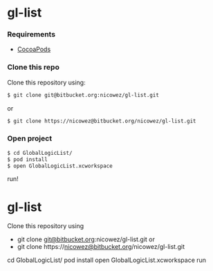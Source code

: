# gl-list

### Requirements
- [CocoaPods](https://cocoapods.org/)

### Clone this repo
Clone this repository using:
```sh
$ git clone git@bitbucket.org:nicowez/gl-list.git
```
or
```sh
$ git clone https://nicowez@bitbucket.org/nicowez/gl-list.git
```
### Open project
```sh
$ cd GlobalLogicList/
$ pod install
$ open GlobalLogicList.xcworkspace
```
run!
# gl-list

Clone this repository using 
- git clone git@bitbucket.org:nicowez/gl-list.git or
- git clone https://nicowez@bitbucket.org/nicowez/gl-list.git

cd GlobalLogicList/
pod install 
open GlobalLogicList.xcworkspace
run
